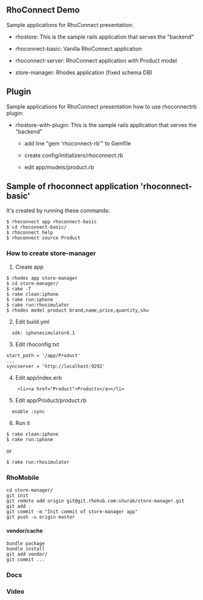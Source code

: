 ## RhoConnect Demo

Sample applications for RhoConnect presentation:

* rhostore: This is the sample rails application that serves the "backend"

* rhoconnect-basic: Vanilla RhoConnect application

* rhoconnect-server: RhoConnect application with Product model

* store-manager: Rhodes application (fixed schema DB)

## Plugin

Sample applications for RhoConnect presentation how to use rhoconnectrb plugin:

* rhostore-with-plugin: This is the sample rails application that serves the "backend"

  - add line "gem 'rhoconnect-rb'" to Gemfile

  - create config/initializers/rhoconnect.rb

  - edit app/models/product.rb


## Sample of rhoconnect application 'rhoconnect-basic'
It's created by running these commands:

```
$ rhoconnect app rhoconnect-basic
$ cd rhoconnect-basic/
$ rhoconnect help
$ rhoconnect source Product
```

### How to create store-manager

1) Create app

```
$ rhodes app store-manager
$ cd store-manager/
$ rake -T
$ rake clean:iphone
$ rake run:iphone
$ rake run:rhosimulator
$ rhodes model product brand,name,price,quantity,sku
```

2) Edit build.yml

```
  sdk: iphonesimulator6.1
```

3) Edit rhoconfig.txt

```
start_path = '/app/Product'
...
syncserver = 'http://localhost:9292'
```

4) Edit app/index.erb

```
    <li><a href="Product">Products</a></li>
```

5) Edit app/Product/product.rb

```
  enable :sync
```

6) Run it

```
$ rake clean:iphone
$ rake run:iphone
```

  or

```  
$ rake run:rhosimulator
```

### RhoMobile

```
cd store-manager/
git init
git remote add origin git@git.rhohub.com:shurab/store-manager.git
git add .
git commit -m "Init commit of store-manager app"
git push -u origin master
```

#### vendor/cache

```
bundle package
bundle install
git add vendor/
git commit ...
```

### Docs
### Video
